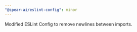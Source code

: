 ```yaml
---
"@spear-ai/eslint-config": minor
---
```


Modified ESLint Config to remove newlines between imports.
